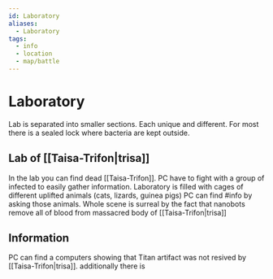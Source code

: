```yaml
---
id: Laboratory
aliases:
  - Laboratory
tags:
  - info
  - location
  - map/battle
---
```


# Laboratory

Lab is separated into smaller sections. Each unique and different. For most there is a sealed lock where bacteria are kept outside. 

## Lab of [[Taisa-Trifon|trisa]]

In the lab you can find dead [[Taisa-Trifon]]. PC have to fight with a group of infected to easily gather information.
Laboratory is filled with cages of different uplifted animals (cats, lizards, guinea pigs) PC can find #info by asking those animals. 
Whole scene is surreal by the fact that nanobots remove all of blood from massacred body of [[Taisa-Trifon|trisa]] 

## Information

PC can find a computers showing that Titan artifact was not resived by [[Taisa-Trifon|trisa]]. additionally there is 

